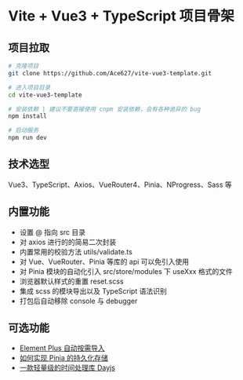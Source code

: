 # Vite + Vue3 + TypeScript 项目骨架

## 项目拉取

```bash
# 克隆项目
git clone https://github.com/Ace627/vite-vue3-template.git

# 进入项目目录
cd vite-vue3-template

# 安装依赖 | 建议不要直接使用 cnpm 安装依赖，会有各种诡异的 bug
npm install

# 启动服务
npm run dev
```

## 技术选型

Vue3、TypeScript、Axios、VueRouter4、Pinia、NProgress、Sass 等

## 内置功能

- 设置 @ 指向 src 目录
- 对 axios 进行的的简易二次封装
- 内置常用的校验方法 utils/validate.ts
- 对 Vue、VueRouter、Pinia 等库的 api 可以免引入使用
- 对 Pinia 模块的自动化引入 src/store/modules 下 useXxx 格式的文件
- 浏览器默认样式的重置 reset.scss
- 集成 scss 的模块导出以及 TypeScript 语法识别
- 打包后自动移除 console 与 debugger

## 可选功能

- [Element Plus 自动按需导入](https://zhuanlan.zhihu.com/p/611238863)
- [如何实现 Pinia 的持久化存储](https://zhuanlan.zhihu.com/p/614302570)
- [一款轻量级的时间处理库 Dayjs](https://dayjs.fenxianglu.cn)
